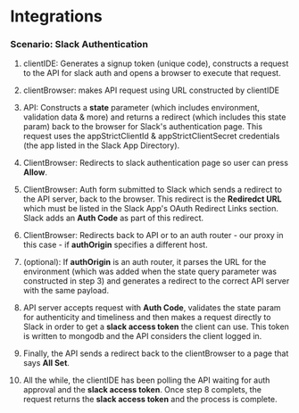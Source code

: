 # Integrations

### Scenario: Slack Authentication

1. clientIDE: Generates a signup token (unique code), constructs a request to
   the API for slack auth and opens a browser to execute that request.

2. clientBrowser: makes API request using URL constructed by clientIDE

3. API: Constructs a **state** parameter (which includes environment, validation
   data & more) and returns a redirect (which includes this state param) back to
   the browser for Slack's authentication page. This request uses the
   appStrictClientId & appStrictClientSecret credentials (the app listed in the
   Slack App Directory).

4. ClientBrowser: Redirects to slack authentication page so user can press
   **Allow**.

5. ClientBrowser: Auth form submitted to Slack which sends a redirect to the API
   server, back to the browser. This redirect is the **Rediredct URL** which
   must be listed in the Slack App's OAuth Redirect Links section. Slack
   adds an **Auth Code** as part of this redirect.

6. ClientBrowser: Redirects back to API or to an auth router - our proxy in
   this case - if **authOrigin** specifies a different host.

7. (optional): If **authOrigin** is an auth router, it parses the URL for the
   environment (which was added when the state query parameter was constructed
   in step 3) and generates a redirect to the correct API server with the same
   payload.

8. API server accepts request with **Auth Code**, validates the state param for
   authenticity and timeliness and then makes a request directly to Slack in
   order to get a **slack access token** the client can use. This token is
   written to mongodb and the API considers the client logged in.

9. Finally, the API sends a redirect back to the clientBrowser to a page that
   says **All Set**.

10. All the while, the clientIDE has been polling the API waiting for auth
    approval and the **slack access token**. Once step 8 complets, the request
    returns the **slack access token** and the process is complete.



